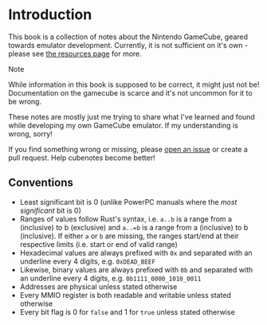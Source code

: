 # Introduction

This book is a collection of notes about the Nintendo GameCube, geared towards emulator development.
Currently, it is not sufficient on it's own - please see [the resources page](resources.md) for more.

> [!NOTE]
> While information in this book is supposed to be correct, it might just not be! Documentation on
> the gamecube is scarce and it's not uncommon for it to be wrong.
>
> These notes are mostly just me trying to share what I've learned and found while developing my own
> GameCube emulator. If my understanding is wrong, sorry!
>
> If you find something wrong or missing, please [open an issue](https://github.com/vxpm/cubenotes/issues/new)
> or create a pull request. Help cubenotes become better!

## Conventions

- Least significant bit is 0 (unlike PowerPC manuals where the _most significant_ bit is 0)
- Ranges of values follow Rust's syntax, i.e. `a..b` is a range from a (inclusive) to b (exclusive)
  and `a..=b` is a range from a (inclusive) to b (inclusive). If either `a` or `b` are missing, the
  ranges start/end at their respective limits (i.e. start or end of valid range)
- Hexadecimal values are always prefixed with `0x` and separated with an underline every 4 digits,
  e.g. `0xDEAD_BEEF`
- Likewise, binary values are always prefixed with `0b` and separated with an underline every 4
  digits, e.g. `0b1111_0000_1010_0011`
- Addresses are physical unless stated otherwise
- Every MMIO register is both readable and writable unless stated otherwise
- Every bit flag is 0 for `false` and 1 for `true` unless stated otherwise
